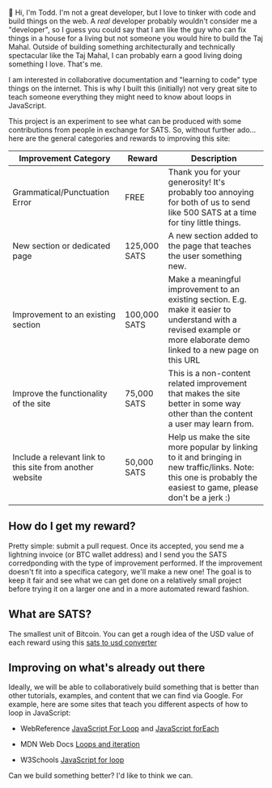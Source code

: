 :wave: Hi, I'm Todd. I'm not a great developer, but I love to tinker with code and build things on the web. A _real_ developer probably wouldn't consider me a "developer", so I guess you could say that I am like the guy who can fix things in a house for a living but not someone you would hire to build the Taj Mahal. Outside of building something architecturally and technically spectacular like the Taj Mahal, I can probably earn a good living doing something I love. That's me.

I am interested in collaborative documentation and "learning to code" type things on the internet. This is why I built this (initially) not very great site to teach someone everything they might need to know about loops in JavaScript.

This project is an experiment to see what can be produced with some contributions from people in exchange for SATS. So, without further ado... here are the general categories and rewards to improving this site:

| Improvement Category | Reward | Description |
|----------------------|--------|-------------|
| Grammatical/Punctuation Error | FREE | Thank you for your generosity! It's probably too annoying for both of us to send like 500 SATS at a time for tiny little things. |
| New section or dedicated page | 125,000 SATS | A new section added to the page that teaches the user something new.
| Improvement to an existing section | 100,000 SATS | Make a meaningful improvement to an existing section. E.g. make it easier to understand with a revised example or more elaborate demo linked to a new page on this URL |
| Improve the functionality of the site | 75,000 SATS | This is a non-content related improvement that makes the site better in some way other than the content a user may learn from. |
| Include a relevant link to this site from another website | 50,000 SATS | Help us make the site more popular by linking to it and bringing in new traffic/links. Note: this one is probably the easiest to game, please don't be a jerk :) |

## How do I get my reward?

Pretty simple: submit a pull request. Once its accepted, you send me a lightning invoice (or BTC wallet address) and I send you the SATS corredponding with the type of improvement performed. If the improvement doesn't fit into a specifica category, we'll make a new one! The goal is to keep it fair and see what we can get done on a relatively small project before trying it on a larger one and in a more automated reward fashion.

## What are SATS?

The smallest unit of Bitcoin. You can get a rough idea of the USD value of each reward using this [sats to usd converter](http://satsto.cash/)

## Improving on what's already out there

Ideally, we will be able to collaboratively build something that is better than other tutorials, examples, and content that we can find via Google. For example, here are some sites that teach you different aspects of how to loop in JavaScript:

- WebReference [JavaScript For Loop](https://webreference.com/javascript/for-loop/) and [JavaScript forEach](https://webreference.com/javascript/array-methods/forEach/)

- MDN Web Docs [Loops and iteration](https://developer.mozilla.org/en-US/docs/Web/JavaScript/Guide/Loops_and_iteration)

- W3Schools [JavaScript for loop](https://www.w3schools.com/js/js_loop_for.asp)

Can we build something better? I'd like to think we can.
